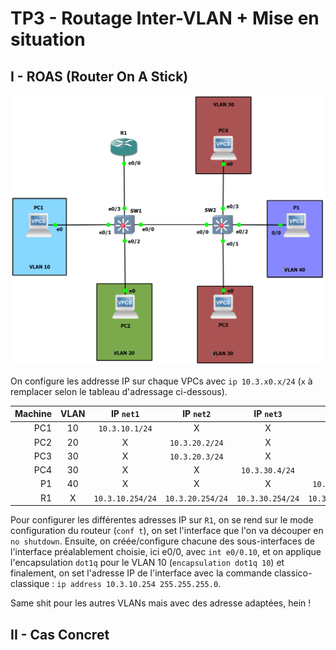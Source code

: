 # TP3 - Routage Inter-VLAN + Mise en situation

## I - ROAS (Router On A Stick)

![Infrastructure n°1](images/infra1.PNG)

On configure les addresse IP sur chaque VPCs avec `ip 10.3.x0.x/24` (`x` à remplacer selon le tableau d'adressage ci-dessous).

| Machine | VLAN | IP `net1` | IP `net2` | IP `net3` | IP `netP` |
| ------: | :------: | :------: | :------: | :------: | :------: |
| PC1 | 10 | `10.3.10.1/24` | X | X | X |
| PC2 | 20 | X | `10.3.20.2/24` | X | X |
| PC3 | 30 | X | `10.3.20.3/24` | X | X |
| PC4 | 30 | X | X | `10.3.30.4/24` | X |
| P1 | 40 | X | X | X | `10.3.40.1/24` |
| R1 | X | `10.3.10.254/24` | `10.3.20.254/24` | `10.3.30.254/24` | `10.3.40.254/24` |

Pour configurer les différentes adresses IP sur `R1`, on se rend sur le mode configuration du routeur (`conf t`), on set l'interface que l'on va découper en `no shutdown`. Ensuite, on créée/configure chacune des sous-interfaces de l'interface préalablement choisie, ici e0/0, avec `int e0/0.10`, et on applique l'encapsulation `dot1q` pour le VLAN 10 (`encapsulation dot1q 10`) et finalement, on set l'adresse IP de l'interface avec la commande classico-classique : `ip address 10.3.10.254 255.255.255.0`.

Same shit pour les autres VLANs mais avec des adresse adaptées, hein !

## II - Cas Concret
